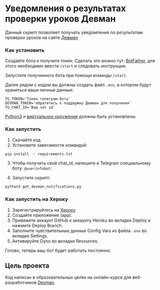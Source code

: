 # Уведомления о результатах проверки уроков Девман
Данный скрипт позволяет получать уведомления по результатам проверки уроков на сайте [Девман](https://dvmn.org/modules/) 


### Как установить

Создайте бота и получите токен.
Сделать это можно тут: [BotFather](https://telegram.me/BotFather), для этого необходимо
ввести `/start` и следовать инструкции.

Запустите полученного бота при помощи команды `/start`.

Далее рядом с кодом вы должны создать файл `.env`, в котором будут храниться
ваши личные данные:

```
TG_TOKEN='Токен телеграм бота'
DEVMAN_TOKEN='обратитесь к поддержку Девман для получения'
TG_CHAT_ID='Ваш чат id'
```

[Python3]('https://www.python.org/downloads/') и [виртуальное окружение]('https://python-scripts.com/virtualenv') должны быть установлены.
### Как запустить
1. Скачайте код
2. Установите зависимости командой:
```bash
pip install -r requirements.txt
```
3. Чтобы получить свой chat_id, напишите в Telegram специальному боту: `@userinfobot`:
   
4. Запустите скрипт:
```bash
python3 get_devman_notifications.py
```
### Как запустить на Хероку
1. Зарегистрируйтесь на [Хероку](https://id.heroku.com/login)
2. Cоздайте приложение (app). 
3. Привяжете аккаунт GitHub к аккаунту Heroku во вкладке Deploy и нажмите Deploy Branch.
4. Заполните чувствительные данные Config Vars из файла `.env` во вкладке Settings.
5. Активируйте Dyno во вкладке Resources. 

Готово, теперь ваш бот будет работать постоянно.

## Цель проекта

Код написан в образовательных целях на онлайн-курсе для веб-разработчиков [Devman](https://dvmn.org).
